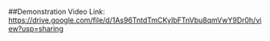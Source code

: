 ##Demonstration Video Link: https://drive.google.com/file/d/1As96TntdTmCKyIbFTnVbu8qmVwY9Dr0h/view?usp=sharing
